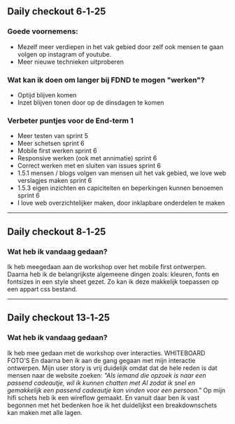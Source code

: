 ## Daily checkout 6‐1‐25
### Goede voornemens:
- Mezelf meer verdiepen in het vak gebied door zelf ook mensen te gaan volgen op instagram of youtube.
- Meer nieuwe technieken uitproberen

### Wat kan ik doen om langer bij FDND te mogen "werken"?
* Optijd blijven komen
* Inzet blijven tonen door op de dinsdagen te komen

### Verbeter puntjes voor de End-term 1
-	Meer testen van sprint 5
-	Meer schetsen sprint 6
-	Mobile first werken sprint 6
-	Responsive werken (ook met annimatie) sprint 6
-	Correct werken met en sluiten van issues sprint 6
-	1.5.1 mensen / blogs volgen van mensen uit het vak gebied, we love web verslagjes maken sprint 6
-	1.5.3 eigen inzichten en capiciteiten en beperkingen kunnen benoemen sprint 6
-   I love web overzichtelijker maken, door inklapbare onderdelen te maken

***

## Daily checkout 8‐1‐25

### Wat heb ik vandaag gedaan?
Ik heb meegedaan aan de workshop over het mobile first ontwerpen. Daarna heb ik de belangrijkste algemeene dingen zoals: kleuren, fonts en fontsizes in een style sheet gezet. Zo kan ik deze makkelijk toepassen op een appart css bestand.

***

## Daily checkout 13‐1‐25

### Wat heb ik vandaag gedaan?
Ik heb mee gedaan met de workshop over interacties. WHITEBOARD FOTO'S 
En daarna ben ik aan de gang gegaan met mijn interactie ontwerpen. Mijn user story is vrij duidelijk omdat dat de hele reden is dat mensen naar de website zoeken: _"Als iemand die opzoek is naar een passend cadeautje, wil ik kunnen chatten met AI zodat ik snel en gemakkelijk een passend cadeautje kan vinden voor een persoon."_
Op mijn hifi schets heb ik een wireflow gemaakt. En vanuit daar ben ik vast begonnen met het bedenken hoe ik het duidelijkst een breakdownschets kan maken met alle lagen.